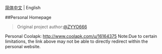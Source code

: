 [简体中文](./README.md) | English

##Personal Homepage

> Original project author:[@ZYYO666](https://github.com/ZYYO666)

Personal Coolapk: http://www.coolapk.com/u/16164375
Note:Due to certain limitations, the link above may not be able to directly redirect within the personal website.
